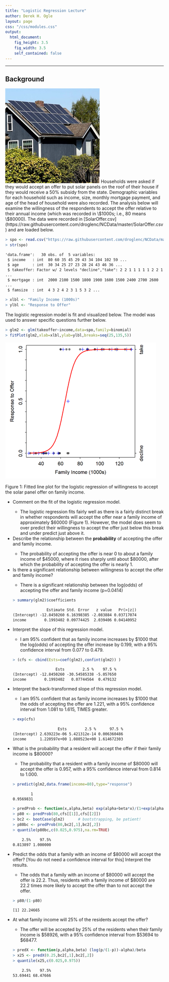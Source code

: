 ```yaml
---
title: "Logistic Regression Lecture"
author: Derek H. Ogle
layout: page
css: "/css/modules.css"
output:
  html_document:
    fig_height: 3.5
    fig_width: 3.5
    self_contained: false
---
```





----

## Background
<img src="../zimgs/solarpanel.jpg" alt="Solar Panel" class="img-right">
Households were asked if they would accept an offer to put solar panels on the roof of their house if they would receive a 50% subsidy from the state. Demographic variables for each household such as income, size, monthly mortgage payment, and age of the head of household were also recorded. The analysis below will examine the willingness of the respondents to accept the offer relative to their annual income (which was recorded in \$1000s; i.e., 80 means \$80000). The data were recorded in [SolarOffer.csv](https://raw.githubusercontent.com/droglenc/NCData/master/SolarOffer.csv) and are loaded below.

```r
> spo <- read.csv("https://raw.githubusercontent.com/droglenc/NCData/master/SolarOffer.csv")
> str(spo)
```

```
'data.frame':	30 obs. of  5 variables:
 $ income   : int  80 60 35 45 29 43 34 104 102 59 ...
 $ age      : int  30 34 25 27 23 28 24 43 46 36 ...
 $ takeoffer: Factor w/ 2 levels "decline","take": 2 2 1 1 1 1 1 2 2 1 ...
 $ mortgage : int  2000 2100 1500 1800 1900 1600 1500 2400 2700 2600 ...
 $ famsize  : int  4 3 2 4 2 3 1 5 3 2 ...
```

```r
> xlbl <- "Family Income (1000s)"
> ylbl <- "Response to Offer"
```

The logistic regression model is fit and visualized below. The model was used to answer specific questions further below.

```r
> glm2 <- glm(takeoffer~income,data=spo,family=binomial)
> fitPlot(glm2,xlab=xlbl,ylab=ylbl,breaks=seq(25,135,5))
```

<img src="Lecture_LogReg_SolarPanel_files/figure-html/unnamed-chunk-4-1.png" width="480" />

Figure  1: Fitted line plot for the logistic regression of willingness to accept the solar panel offer on family income.



<ul>
  <li>Comment on the fit of the logistic regression model.</li>
  <ul>
    <li>The logistic regression fits fairly well as there is a fairly distinct break in whether respondents will accept the offer near a family income of approximately $60000 (Figure  1). However, the model does seem to over predict their willingness to accept the offer just below this break and under predict just above it.</li>
  </ul>

  <li>Describe the relationship between the <strong>probability</strong> of accepting the offer and family income.</li>
  <ul>
    <li>The probability of accepting the offer is near 0 to about a family income of $45000, where it rises sharply until about $80000, after which the probability of accepting the offer is nearly 1.</li>
  </ul>
  
  <li>Is there a significant relationship between willingness to accept the offer and family income?</li>
  <ul>
    <li>There is a significant relationship between the log(odds) of accepting the offer and family income (p=0.0414)</li>
  </ul>


```r
> summary(glm2)$coefficients
```

```
               Estimate Std. Error   z value   Pr(>|z|)
(Intercept) -12.8450260 6.16398385 -2.083884 0.03717074
income        0.1993402 0.09774425  2.039406 0.04140952
```
  
  <li>Interpret the slope of this regression model.</li>
  <ul>
    <li>I am 95% confident that as family income increases by $1000 that the log(odds) of accepting the offer increase by 0.199, with a 95% confidence interval from 0.077 to 0.479.</li>
  </ul>


```r
> (cfs <- cbind(Ests=coef(glm2),confint(glm2)) )
```

```
                   Ests        2.5 %    97.5 %
(Intercept) -12.8450260 -30.54585338 -5.057650
income        0.1993402   0.07744564  0.479132
```

  <li>Interpret the back-transformed slope of this regression model.</li>
  <ul>
    <li>I am 95% confident that as family income increases by $1000 that the odds of accepting the offer are 1.221, with a 95% confidence interval from 1.081 to 1.615, TIMES greater.</li>
  </ul>
  

```r
> exp(cfs)
```

```
                    Ests        2.5 %      97.5 %
(Intercept) 2.639223e-06 5.421312e-14 0.006360486
income      1.220597e+00 1.080523e+00 1.614672303
```



  
  <li>What is the probability that a resident will accept the offer if their family income is $80000?</li>
  <ul>
    <li>The probability that a resident with a family income of $80000 will accept the offer is 0.957, with a 95% confidence interval from 0.814 to 1.000.</li>
  </ul>


```r
> predict(glm2,data.frame(income=80),type="response")
```

```
        1 
0.9569831 
```

```r
> predProb <- function(x,alpha,beta) exp(alpha+beta*x)/(1+exp(alpha+beta*x))
> p80 <- predProb(80,cfs[[1]],cfs[[2]])
> bc2 <- bootCase(glm2)      # bootstrapping, be patient!
> p80bc <- predProb(80,bc2[,1],bc2[,2])
> quantile(p80bc,c(0.025,0.975),na.rm=TRUE)
```

```
    2.5%    97.5% 
0.813897 1.000000 
```

  <li>Predict the odds that a family with an income of $80000 will accept the offer? [You do not need a confidence interval for this] Interpret the results.</li>
  <ul>
    <li>The odds that a family with an income of $80000 will accept the offer is 22.2. Thus, residents with a family income of $80000 are 22.2 times more likely to accept the offer than to not accept the offer.</li>
  </ul>


```r
> p80/(1-p80)
```

```
[1] 22.24665
```



  <li>At what family income will 25% of the residents accept the offer?</li>
  <ul>
    <li>The offer will be accepted by 25% of the residents when their family income is $58926, with a 95% confidence interval from $53694 to $68477.</li>
  </ul>
  

```r
> predX <- function(p,alpha,beta) (log(p/(1-p))-alpha)/beta
> x25 <- predX(0.25,bc2[,1],bc2[,2])
> quantile(x25,c(0.025,0.975))
```

```
    2.5%    97.5% 
53.69441 68.47666 
```

</ul>
